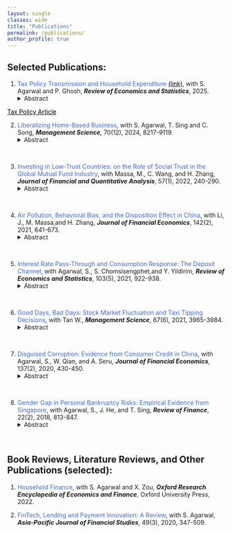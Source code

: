 ```yaml
---
layout: single
classes: wide
title: "Publications"
permalink: /publications/
author_profile: true
---
```


## Selected Publications:

1. <a href="https://direct.mit.edu/rest/article-abstract/doi/10.1162/rest_a_01584/128892/Tax-Policy-Transmission-and-Household-Expenditures?redirectedFrom=fulltext" style="text-decoration: none;">  <span style="color: RoyalBlue;"> Tax Policy Transmission and Household Expenditure</span></a> <a href="https://direct.mit.edu/rest/article-abstract/doi/10.1162/rest_a_01584/128892/Tax-Policy-Transmission-and-Household-Expenditures?redirectedFrom=fulltext" style="color:black; text-decoration: underline;">(link)</a>, with S. Agarwal and P. Ghosh, **_Review of Economics and Statistics_**, 2025.
     <details> <summary>Abstract</summary> 
       <span style="color: purple;">Using a novel scanner data and difference-in-differences strategy, we assess how consumers respond to a large-scale tax reform in India that introduces exogenous variations in tax rate changes at the product level. We show evidence of a strong and persistent spending response to tax rate changes. The response is highly asymmetrical, with consumers responding significantly more strongly to tax rate increases than to decreases. We find empirical support for both intertemporal and cross-product substitution effects - Households (1) shift consumption forward preceding a tax increase and (2) substitute one good for another and alter their relative weight in the consumption basket to avoid paying higher tax. Heterogeneity analysis indicates that consumers with more personal shopping experience exhibit stronger consumption responses. Our findings have empirical implications for the efficacy of tax policy initiatives.</span>

<a href="" 
   style="color:black; text-decoration: underline;">
  Tax Policy Article
</a>

2. <a href="https://pubsonline.informs.org/doi/abs/10.1287/mnsc.2021.04232" style="text-decoration: none;">  <span style="color: RoyalBlue;"> Liberalizing Home-Based Business</span></a>, with  S. Agarwal, T. Sing and C. Song,  **_Management Science_**, 70(12), 2024, 8217-9119. 
     <details> <summary>Abstract</summary>
       <span style="color: purple;">Working at home benefits entrepreneurs by lowering fixed costs and allowing them to engage in joint market and household production. We evaluate a large-scale reform in Singapore, the Home Office Scheme, that allowed business creation at one's residential property and study whether home-based entrepreneurship spurs entrepreneurial activities. The difference-in-differences estimate shows that the reform led to a significantly higher level of business creation and that the firms newly created in response to the reform had a higher survival rate. The effect is more pronounced for low-income female individuals and industries with high startup capital, implying that financial constraints and nonpecuniary benefits likely drive the effect. The reform also encourages entrepreneurs to become serial entrepreneurs, and they open a larger business with a similar survival rate for their second firm. Overall, our findings suggest that the program effectively attracted more entry into self-employment without significantly lowering the average quality of the pool.</span>
<br>

3. <a href="https://doi.org/10.1017/S0022109020000848" style="text-decoration: none;">  <span style="color: RoyalBlue;"> Investing in Low-Trust Countries: on the Role of Social Trust in the Global Mutual Fund Industry</span></a>, with Massa, M., C. Wang, and H. Zhang, **_Journal of Financial and Quantitative Analysis_**, 57(1), 2022, 240-290.
     <details> <summary>Abstract</summary>
       <span style="color: purple;"> We hypothesize that social trust, in mitigating contracting incompleteness, may have an important effect on the activeness and effectiveness of delegated portfolio management. Using a complete sample of worldwide open-end mutual funds, we find that trust is positively associated with the activeness of funds and that trust-related active share delivers superior performance (e.g., approximately 2% per year for cross-border investments). Moreover, “trust in the market” and “trust in managers” play important yet different roles for different types of cross-border delegated portfolio management. Our results suggest that trust acts as a fundamental building block for delegated portfolio management.</span>
<br>

4. <a href="https://www.sciencedirect.com/science/article/abs/pii/S0304405X19302223" style="text-decoration: none;">  <span style="color: RoyalBlue;"> Air Pollution, Behavioral Bias, and the Disposition Effect in China</span></a>, with Li, J., M. Massa,and H. Zhang, **_Journal of Financial Economics_**, 142(2), 2021, 641-673.
     <details> <summary>Abstract</summary>
       <span style="color: purple;"> Inspired by the recent health science findings that air pollution affects mental health and cognition, we examine whether air pollution can intensify the cognitive bias observed in the financial markets. Based on a proprietary data set obtained from a large Chinese mutual fund family consisting of complete trading information for more than 773,198 accounts in 247 cities, we find that air pollution significantly increases investors’ disposition effects. Analysis based on two plausible exogenous variations in air quality (the vast dissipation of air pollution caused by strong winds and the Huai River policy) supports a causal interpretation. Mood regulation provides a potential mechanism.</span>
<br>

5. <a href="https://www.mitpressjournals.org/doi/abs/10.1162/rest_a_00941?mobileUi=0" style="text-decoration: none;">  <span style="color: RoyalBlue;"> Interest Rate Pass-Through and Consumption Response: The Deposit Channel</span></a>, with Agarwal, S., S. Chomsisengphet,and Y. Yildirim, **_Review of Economics and Statistics_**, 103(5), 2021, 922-938.
     <details> <summary>Abstract</summary>
       <span style="color: purple;"> This study assesses a new mechanism, the deposit channel, in the transmission of interest rate shock to household consumption using an administrative panel data set of financial transactions for Turkey. Our empirical strategy exploits variation in consumers' adherence to the Islamic laws that forbid earning interest and employs a standard difference-in-difference design. Following an unanticipated announcement of interest rate hike, rate-sensitive consumers significantly reduce their overall spending, and the response persists throughout the post-announcement period. The response of debt payment, disparate exposure to inflation, exchange rate, and the demographic difference can hardly fully account for the documented consumption response heterogeneity.</span>
<br>

6. <a href="https://pubsonline.informs.org/doi/10.1287/mnsc.2019.3557" style="text-decoration: none;">  <span style="color: RoyalBlue;"> Good Days, Bad Days: Stock Market Fluctuation and Taxi Tipping Decisions</span></a>, with Tan W., **_Management Science_**, 67(6), 2021, 3965-3984.
     <details> <summary>Abstract</summary>
       <span style="color: purple;"> Using taxicab tipping records in New York City (NYC), we develop a novel measure of real-time utility and quantitatively assess the impact of wealth change on the well-being of individuals based on the core tenet of prospect theory. The baseline estimate suggests that a one-standard-deviation increase in the stock market index is associated with a 0.3% increase in the daily average tipping ratio, which translates to an elasticity estimate of 0.3. The impact is short-lived and in line with the wealth effect interpretation. Consistent with loss aversion, we find that the impact is primarily driven by wealth loss rather than gain. We exploit Global Positioning System and timestamp information and design two difference-in-differences tests to establish causal inference. Exploitation of the characteristics of individual stocks suggests that the effect of wealth change on real-time utility is more pronounced in the stocks of firms with large market capitalization. Finally, our aggregate estimate suggests that annual tip revenue in the NYC taxi industry is associated with stock market fluctuations, ranging from −17.5 million to 12.9 million dollars.</span>
<br>

7. <a href="https://www.sciencedirect.com/science/article/abs/pii/S0304405X20300611" style="text-decoration: none;">  <span style="color: RoyalBlue;"> Disguised Corruption: Evidence from Consumer Credit in China</span></a>, with Agarwal, S., W. Qian, and A. Seru, **_Journal of Financial Economics_**, 137(2), 2020, 430-450.	
     <details> <summary>Abstract</summary>
       <span style="color: purple;"> Using a comprehensive sample of credit card data from a leading Chinese bank, we show that government bureaucrats receive 16% higher credit lines than non-bureaucrats with similar income and demographics, but their accounts experience a significantly higher likelihood of delinquency and debt forgiveness. Regions associated with greater credit provision to bureaucrats open more branches and receive more deposits from the local government. After staggered corruption crackdowns of provincial-level political officials, the new credit cards originated to bureaucrats in exposed regions do not enjoy a credit line premium, and bureaucrats’ delinquency and reinstatement rates are similar to those of non-bureaucrats.</span>
<br>

8. <a href="https://academic.oup.com/rof/article-abstract/22/2/813/2629221" style="text-decoration: none;">  <span style="color: RoyalBlue;"> Gender Gap in Personal Bankruptcy Risks: Empirical Evidence from Singapore</span></a>, with Agarwal, S., J. He, and T. Sing, **_Review of Finance_**, 22(2), 2018, 813-847.	
     <details> <summary>Abstract</summary>
       <span style="color: purple;"> Gender gap can arise due to various factors—socio-economic, culture, risk attitudes, and macro-economic circumstances. Using a unique dataset that merges motor vehicle events with bankruptcy outcomes and personal data from Singapore, this study finds significant evidence of a gender gap in personal bankruptcy risk. We show that women’s odds of being involved in bankruptcy events are 28% of those of men after controlling for demographic variables, housing type, cultural and spatial fixed effects. Using motor vehicle accidents as an instrument, we confirm that the gender gap in bankruptcy risk is mainly driven by risk-taking behavior. The heterogeneity analyses show that culture also explains part of the difference. </span>
<br>


<!---8. [**Gender Difference and Intra-household Economic Power in Mortgage Signing Order**](https://www.sciencedirect.com/science/article/abs/pii/S104295731830007X)  (with Agarwal, S., R. Green, E. Rosenblatt, and V. Yao,) **_Journal of Financial Intermediation_**, 36, 2018 86-100.	

     * <details> <summary>Abstract</summary>
       This paper adopts a novel approach to examine the roles of gender difference and intra-household economic power in mortgage signing order. We develop an “economic power” index based on relative economic power within the same-sex couple households. We then use this measure along with gender identity and other factors to explain signing order in different-gender couples. Our results suggest that, while pure economic power explains much of the observed signing order, gender difference plays an important role. Analysis exploiting regional variation reveals that gender difference in signing order is greater in states with a larger gender wage gap and red states whose residents predominantly vote for the Republican.--->


## Book Reviews, Literature Reviews, and Other Publications (selected):

1. <a href="https://oxfordre.com/economics/display/10.1093/acrefore/9780190625979.001.0001/acrefore-9780190625979-e-430?rskey=EcVXuv&result=1" style="text-decoration: none;">  <span style="color: RoyalBlue;"> Household Finance</span></a>, with S. Agarwal and X. Zou, **_Oxford Research Encyclopedia of
    Economics and Finance_**, Oxford University Press, 2022.

2. <a href="https://onlinelibrary.wiley.com/doi/abs/10.1111/ajfs.12294" style="text-decoration: none;">  <span style="color: RoyalBlue;">FinTech, Lending and Payment Innovation: A Review</span></a>, with S. Agarwal, **_Asia-Pacific Journal of Financial Studies_**, 49(3), 2020, 347-509.	


       
   

